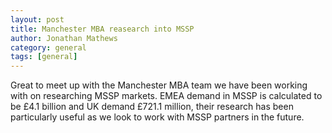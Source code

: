 ```yaml
---
layout: post
title: Manchester MBA reasearch into MSSP
author: Jonathan Mathews
category: general
tags: [general]
---
```


Great to meet up with the Manchester MBA team we have been working with on researching MSSP markets. EMEA demand in MSSP is calculated to be £4.1 billion and UK demand £721.1 million, their research has been particularly useful as we look to work with MSSP partners in the future.
